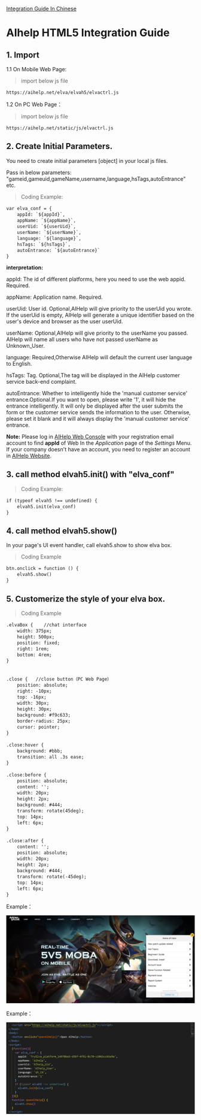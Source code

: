 [Integration Guide In Chinese](https://github.com/AI-HELP/H5-access-stable/blob/master/README_CN.md)

# AIhelp HTML5 Integration Guide
## 1. Import

1.1 On Mobile Web Page:
>import below js file

	https://aihelp.net/elva/elvah5/elvactrl.js
	
1.2 On PC Web Page： 
>import below js file

	https://aihelp.net/static/js/elvactrl.js
	
## 2. Create Initial Parameters.

You need to create initial parameters [object] in your local js files. 

Pass in below parameters: 
"gameid,gameuid,gameName,username,language,hsTags,autoEntrance" etc. 

>Coding Example:

	var elva_conf = {
		appId: `${appId}`,
		appName: `${appName}`,
		userUid: `${userUid}`,
		userName: `${userName}`,
		language: `${language}`,
		hsTags: `${hsTags}`,
		autoEntrance: `${autoEntrance}`
	}  
    
**interpretation:**<br />

appId: The id of different platforms, here you need to use the web appid. Required.<br />

appName: Application name. Required.<br />

userUid: User id. Optional,AIHelp will give priority to the userUid you wrote. If the userUid is empty, AIHelp will generate a unique identifier based on the user's device and browser as the user userUid.<br />

userName: Optional,AIHelp will give priority to the userName you passed. AIHelp will name all users who have not passed userName as Unknown_User.<br />

language: Required,Otherwise AIHelp will default the current user language to English.<br />

hsTags: Tag. Optional,The tag will be displayed in the AIHelp customer service back-end complaint.<br />

autoEntrance: Whether to intelligently hide the 'manual customer service' entrance.Optional.If you want to open, please write '1', it will hide the entrance intelligently. It will only be displayed after the user submits the form or the customer service sends the information to the user. Otherwise, please set it blank and it will always display the 'manual customer service' entrance.


**Note:** Please log in [AIHelp Web Console](https://console.aihelp.net/elva) with your registration email account to find __appId__ of Web In the _Application_ page of the _Settings_ Menu. 
If your company doesn't have an account, you need to register an account in [AIHelp Website](http://aihelp.net/index.html). 

## 3.	call method elvah5.init() with "elva_conf"

>Coding Example:

	if (typeof elvah5 !== undefined) { 
		elvah5.init(elva_conf)     
	} 
  
## 4. call method elvah5.show() 

In your page's UI event handler, call elvah5.show to show elva box.

> Coding Example

	btn.onclick = function () { 
		elvah5.show()  
	}

## 5. Customerize the style of your elva box.  
> Coding Example


	.elvaBox {    //chat interface 
		width: 375px;
		height: 500px;
		position: fixed;
		right: 1rem;
		bottom: 4rem;
	}


	.close {   //close button（PC Web Page）
		position: absolute;
		right: -10px;
		top: -16px;
		width: 30px;
		height: 30px;
		background: #f9c633;
		border-radius: 25px;
		cursor: pointer;
	}
	
	.close:hover { 
		background: #bbb;
		transition: all .3s ease;
	}

	.close:before {
		position: absolute;
		content: '';
		width: 20px;
		height: 2px;
		background: #444;
		transform: rotate(45deg);
		top: 14px;
		left: 6px;
	}

	.close:after {
		content: '';
		position: absolute;
		width: 20px;
		height: 2px;
		background: #444;
		transform: rotate(-45deg);
		top: 14px;
		left: 6px;
	}

Example：

![success](https://github.com/AIHELP-NET/Pictures/blob/master/AIHelp-H5-on-PC(1).jpg "h5")

Example：

![h5](https://github.com/AIHELP-NET/Pictures/blob/master/AIHelpH5.jpg "h5")
